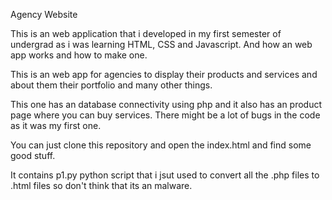 Agency Website


This is an web application that i developed in my first semester of undergrad as i was learning HTML, CSS and Javascript. And how an web app works and how to make one.

This is an web app for agencies to display their products and services and about them their portfolio and many other things.

This one has an database connectivity using php and it also has an product page where you can buy services. There might be a lot of bugs in the code as it was my first one.

You can just clone this repository and open the index.html and find some good stuff.

It contains p1.py python script that i jsut used to convert all the .php files to .html files so don't think that its an malware.
